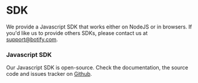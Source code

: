# SDK

We provide a Javascript SDK that works either on NodeJS or in browsers. If you'd like us to provide others SDKs, please contact us at [support@botify.com](mailto:support@botify.com).

### Javascript SDK

Our Javascript SDK is open-source. Check the documentation, the source code and issues tracker on [Github](https://github.com/botify-labs/botify-sdk-js).
